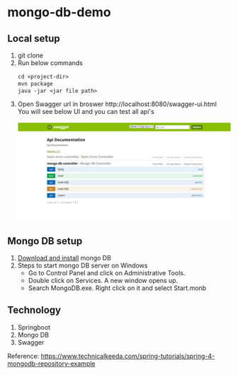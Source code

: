 # mongo-db-demo

## Local setup
1. git clone
2. Run below commands <br />
   ```
   cd <project-dir>
   mvn package 
   java -jar <jar file path> 
   ```
3. Open Swagger url in broswer
   http://localhost:8080/swagger-ui.html <br />
   You will see below UI and you can test all api's <br /><br />
![Optional Text](doc/swagger.PNG)

## Mongo DB setup
1. [Download and install](https://www.mongodb.com/try/download/community) mongo DB 
2. Steps to start mongo DB server on Windows
	- Go to Control Panel and click on Administrative Tools.
	- Double click on Services. A new window opens up.
	- Search MongoDB.exe. Right click on it and select Start.monb

## Technology
1. Springboot
2. Mongo DB
3. Swagger

Reference: https://www.technicalkeeda.com/spring-tutorials/spring-4-mongodb-repository-example
